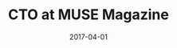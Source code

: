 ---
title: CTO at MUSE Magazine
eventType: ec
date: 2017-04-01
thumbnail: muse
blurb: I created a WordPress-based platform for publishing student-submitted articles, that reflects the design language of the physical MUSE magazine
tags: [wordpress]
---